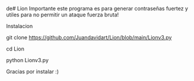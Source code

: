 de# Lion 
Importante este programa es para
generar contraseñas fuertez y utiles 
para no permitir un
ataque fuerza bruta!

Instalacion

git clone https://github.com/Juandavidart/Lion/blob/main/Lionv3.py

cd Lion

python Lionv3.py

Gracias por instalar :)
